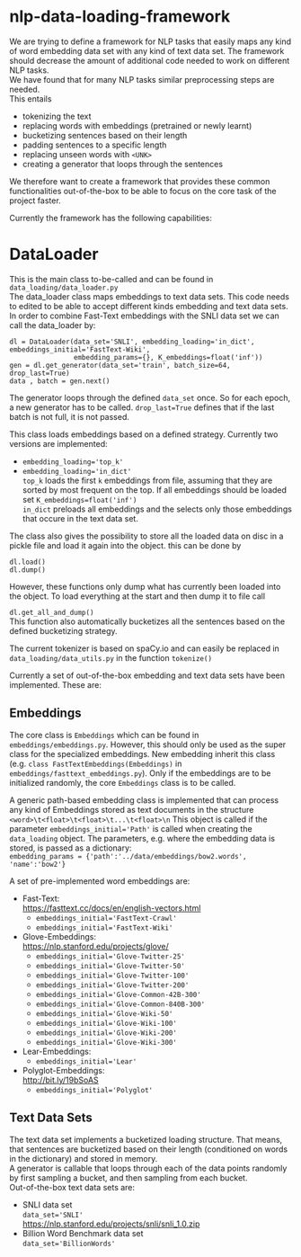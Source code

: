 # nlp-data-loading-framework
We are trying to define a framework for NLP tasks that easily maps any kind of word embedding data set with any kind of text data set. The framework should decrease the amount of additional code needed to work on different NLP tasks. <br/>
We have found that for many NLP tasks similar preprocessing steps are needed. <br/>
This entails 
  - tokenizing the text 
  - replacing words with embeddings (pretrained or newly learnt)
  - bucketizing sentences based on their length
  - padding sentences to a specific length
  - replacing unseen words with `<UNK>`
  - creating a generator that loops through the sentences <br/>
 
We therefore want to create a framework that provides these common functionalities out-of-the-box to be able to focus on the core task of the project faster. <br/>

Currently the framework has the following capabilities:

# DataLoader
This is the main class to-be-called and can be found in `data_loading/data_loader.py` <br/>
The data_loader class maps embeddings to text data sets. This code needs to edited to be able to accept different kinds embedding and text data sets. <br/>
In order to combine Fast-Text embeddings with the SNLI data set we can call the data_loader by:
```
dl = DataLoader(data_set='SNLI', embedding_loading='in_dict', embeddings_initial='FastText-Wiki', 
                embedding_params={}, K_embeddings=float('inf'))
gen = dl.get_generator(data_set='train', batch_size=64, drop_last=True)
data , batch = gen.next()
```
The generator loops through the defined `data_set` once. So for each epoch, a new generator has to be called. `drop_last=True` defines that if the last batch is not full, it is not passed. <br/>

This class loads embeddings based on a defined strategy. Currently two versions are implemented:
 - `embedding_loading='top_k'`
 - `embedding_loading='in_dict'` <br/>
`top_k` loads the first `k` embeddings from file, assuming that they are sorted by most frequent on the top. If all embeddings should be loaded set `K_embeddings=float('inf')` <br/>
`in_dict` preloads all embeddings and the selects only those embeddings that occure in the text data set. <br/>

The class also gives the possibility to store all the loaded data on disc in a pickle file and load it again into the object. this can be done by <br/>

`dl.load()` <br/> 
`dl.dump()` <br/> 

However, these functions only dump what has currently been loaded into the object. To load everything at the start and then dump it to file call <br/>

`dl.get_all_and_dump()` <br/>
This function also automatically bucketizes all the sentences based on the defined bucketizing strategy. <br/>

The current tokenizer is based on spaCy.io and can easily be replaced in `data_loading/data_utils.py` in the function `tokenize()`

Currently a set of out-of-the-box embedding and text data sets have been implemented. These are:

## Embeddings
The core class is `Embeddings` which can be found in `embeddings/embeddings.py`. However, this should only be used as the super class for the specialized embeddings. New embedding inherit this class (e.g. `class FastTextEmbeddings(Embeddings)` in  `embeddings/fasttext_embeddings.py`). Only if the embeddings are to be initialized randomly, the core `Embeddings` class is to be called. <br/>

A generic path-based embedding class is implemented that can process any kind of Embeddings stored as text documents in the structure 
      ```
      <word>\t<float>\t<float>\t...\t<float>\n
      ```
This object is called if the parameter `embeddings_initial='Path'` is called when creating the `data_loading` object. The parameters, e.g. where the embedding data is stored, is passed as a dictionary: <br/>
    `embedding_params = {'path':'../data/embeddings/bow2.words', 'name':'bow2'}` <br/>
    
A set of pre-implemented word embeddings are:
  - Fast-Text: <br/>
      https://fasttext.cc/docs/en/english-vectors.html
      - `embeddings_initial='FastText-Crawl'`
      - `embeddings_initial='FastText-Wiki'`
  - Glove-Embeddings:<br/>
      https://nlp.stanford.edu/projects/glove/
      - `embeddings_initial='Glove-Twitter-25'`
      - `embeddings_initial='Glove-Twitter-50'`
      - `embeddings_initial='Glove-Twitter-100'`
      - `embeddings_initial='Glove-Twitter-200'`
      - `embeddings_initial='Glove-Common-42B-300'`
      - `embeddings_initial='Glove-Common-840B-300'`
      - `embeddings_initial='Glove-Wiki-50'`
      - `embeddings_initial='Glove-Wiki-100'`
      - `embeddings_initial='Glove-Wiki-200'`
      - `embeddings_initial='Glove-Wiki-300'`
   - Lear-Embeddings: <br/>
      - `embeddings_initial='Lear'`
   - Polyglot-Embeddings: <br/>
      http://bit.ly/19bSoAS
      - `embeddings_initial='Polyglot'`
 
## Text Data Sets
The text data set implements a bucketized loading structure. That means, that sentences are bucketized based on their length (conditioned on words in the dictionary) and stored in memory. <br/>
A generator is callable that loops through each of the data points randomly by first sampling a bucket, and then sampling from each bucket. <br/>
Out-of-the-box text data sets are:
 - SNLI data set <br/>
   `data_set='SNLI'` <br/>
 https://nlp.stanford.edu/projects/snli/snli_1.0.zip <br/>
 - Billion Word Benchmark data set <br/>
   `data_set='BillionWords'` <br/>
 
 
 
 
 
 
 
 
 
 
 
 
 


